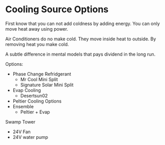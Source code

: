 Cooling Source Options
===============

First know that you can not add coldness by adding energy.
You can only move heat away using power.

Air Conditioners do no make cold. They move inside heat to outside. By removing heat you make cold.

A subtle difference in mental models that pays dividend in the long run.


Options:
- Phase Change Refridgerant
    - Mr Cool Mini Split
    - Signature Solar Mini Split
- Evap Cooling
    - Desertsun02
- Peltier Cooling Options
- Ensemble
    - Peltier + Evap


Swamp Tower
- 24V Fan
- 24V water pump
